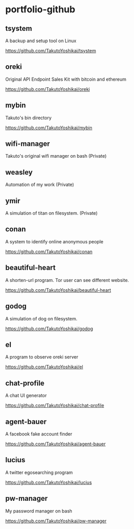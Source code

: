 # portfolio-github
## tsystem
A backup and setup tool on Linux

https://github.com/TakutoYoshikai/tsystem

## oreki
Original API Endpoint Sales Kit with bitcoin and ethereum

https://github.com/TakutoYoshikai/oreki

## mybin
Takuto's bin directory

https://github.com/TakutoYoshikai/mybin

## wifi-manager
Takuto's original wifi manager on bash
(Private)

## weasley
Automation of my work
(Private)

## ymir
A simulation of titan on filesystem.
(Private)

## conan
A system to identify online anonymous people

https://github.com/TakutoYoshikai/conan

## beautiful-heart
A shorten-url program. Tor user can see different website.

https://github.com/TakutoYoshikai/beautiful-heart

## godog
A simulation of dog on filesystem.

https://github.com/TakutoYoshikai/godog

## el
A program to observe oreki server

https://github.com/TakutoYoshikai/el

## chat-profile
A chat UI generator

https://github.com/TakutoYoshikai/chat-profile

## agent-bauer
A facebook fake account finder

https://github.com/TakutoYoshikai/agent-bauer

## lucius
A twitter egosearching program

https://github.com/TakutoYoshikai/lucius

## pw-manager
My password manager on bash

https://github.com/TakutoYoshikai/pw-manager




